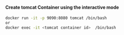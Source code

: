 #### Create tomcat Container using the interactive mode
```sh
docker run -it -p 9090:8080 tomcat /bin/bash
or
docker exec -it <tomcat container id>  /bin/bash
```
